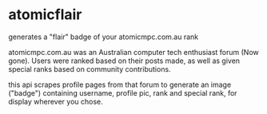 # atomicflair
generates a "flair" badge of your atomicmpc.com.au rank

atomicmpc.com.au was an Australian computer tech enthusiast forum (Now gone). Users were ranked based on their posts made, as well as given special ranks based on community contributions.

this api scrapes profile pages from that forum to generate an image ("badge") containing username, profile pic, rank and special rank, for display wherever you chose.

